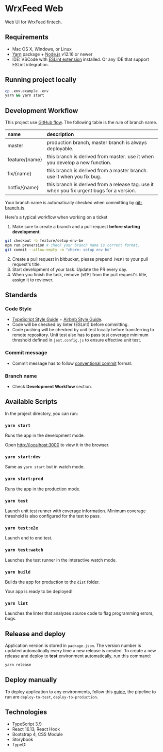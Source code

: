 # WrxFeed Web

Web UI for WrxFeed fintech.


## Requirements

- Mac OS X, Windows, or Linux
- [Yarn](https://yarnpkg.com/) package + [Node.js](https://nodejs.org/) v12.16 or newer
- IDE: VSCode with [ESLint extension](https://marketplace.visualstudio.com/items?itemName=dbaeumer.vscode-eslint) installed. Or any IDE that support ESLint integration.


## Running project locally

```sh
cp .env.example .env
yarn && yarn start
```


## Development Workflow

This project use [GitHub flow](https://guides.github.com/introduction/flow/). The following table is the rule of branch name.

| name | description |
| :--- | :--- |
| master | production branch, master branch is always deployable. |
| feature/{name} | this branch is derived from master. use it when you develop a new function. |
| fix/{name} | this branch is derived from a master branch. use it when you fix bug. |
| hotfix/{name} | this branch is derived from a release tag. use it when you fix urgent bugs for a version. |

Your branch name is automatically checked when committing by [git-branch-is](https://github.com/kevinoid/git-branch-is).

Here's a typical workflow when working on a ticket

1. Make sure to create a branch and a pull request **before starting development**.

```sh
git checkout -b feature/setup-env-be
npm run preversion # check your branch name is correct format.
git commit --allow-empty -m "chore: setup env be"
```

2. Create a pull request in bitbucket, please prepend `[WIP]` to your pull request's title.
3. Start development of your task. Update the PR every day.
4. When you finish the task, remove `[WIP]` from the pull request's title, assign it to reviewer.


## Standards

### Code Style

- [TypeScript Style Guide](https://basarat.gitbook.io/typescript/styleguide) + [Airbnb Style Guide](https://github.com/airbnb/javascript).
- Code will be checked by linter (ESLint) before committing.
- Code pushing will be checked by unit test locally before transferring to remote repository. Unit test also has to pass test coverage minimum threshold defined in `jest.config.js` to ensure effective unit test.

### Commit message

- Commit message has to follow [conventional commit](https://conventionalcommits.org/) format.


### Branch name

- Check **Development Workflow** section.


## Available Scripts

In the project directory, you can run:

### `yarn start`

Runs the app in the development mode.

Open [http://localhost:3000](http://localhost:3000) to view it in the browser.

### `yarn start:dev`

Same as `yarn start` but in watch mode.

### `yarn start:prod`

Runs the app in the production mode.

### `yarn test`

Launch unit test runner with coverage information. Minimum coverage threshold is also configured for the test to pass.

### `yarn test:e2e`

Launch end to end test.

### `yarn test:watch`

Launches the test runner in the interactive watch mode.

### `yarn build`

Builds the app for production to the `dist` folder.<br />

Your app is ready to be deployed!

### `yarn lint`

Launches the linter that analyzes source code to flag programming errors, bugs.


## Release and deploy

Application version is stored in `package.json`. The version number is updated automatically every time a new release is created. To create a new release and deploy to **test** environment automatically, run this command:

```sh
yarn release
```

## Deploy manually

To deploy application to any environments, follow this [guide](https://support.atlassian.com/bitbucket-cloud/docs/pipeline-triggers/#Run-pipelines-steps-manually), the pipeline to run are `deploy-to-test`, `deploy-to-production`.


## Technologies

- TypeScript 3.9
- React 16.13, React Hook
- Bootstrap 4, CSS Module
- Storybook
- TypeDI
